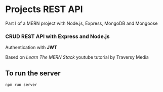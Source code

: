 # Projects REST API
Part I of a MERN project with Node.js, Express, MongoDB and Mongoose

### CRUD REST API with Express and Node.js
Authentication with **JWT**

Based on *Learn The MERN Stack* youtube tutorial by Traversy Media

## To run the server
`npm run server`
